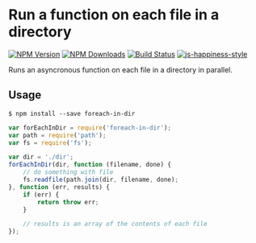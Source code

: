 # Run a function on each file in a directory

[![NPM Version][npm-image]][npm-url]
[![NPM Downloads][downloads-image]][downloads-url]
[![Build Status](https://travis-ci.org/wesleytodd/foreach-in-dir.svg?branch=master)](https://travis-ci.org/wesleytodd/foreach-in-dir)
[![js-happiness-style](https://img.shields.io/badge/code%20style-happiness-brightgreen.svg)](https://github.com/JedWatson/happiness)

[npm-image]: https://img.shields.io/npm/v/foreach-in-dir.svg
[npm-url]: https://npmjs.org/package/foreach-in-dir
[downloads-image]: https://img.shields.io/npm/dm/foreach-in-dir.svg
[downloads-url]: https://npmjs.org/package/foreach-in-dir

Runs an asyncronous function on each file in a directory in parallel.

## Usage

```
$ npm install --save foreach-in-dir
```

```javascript
var forEachInDir = require('foreach-in-dir');
var path = require('path');
var fs = require('fs');

var dir = './dir';
forEachInDir(dir, function (filename, done) {
	// do something with file
	fs.readfile(path.join(dir, filename, done);
}, function (err, results) {
	if (err) {
		return throw err;
	}

	// results is an array of the contents of each file
});

```
